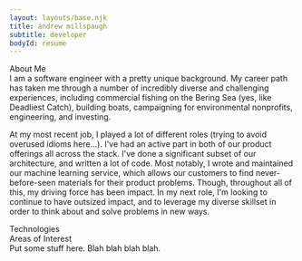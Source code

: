 ```yaml
---
layout: layouts/base.njk
title: andrew millspaugh
subtitle: developer
bodyId: resume
---
```

<script type="module" src="/js/bar-chart.js" defer></script>
<script type="module" src="/js/event-timeline.js" defer></script>
<div class='resume-page'>
    <div class='column'>
        <div class='header'>About Me</div>
        <div class='section'>   
I am a software engineer with a pretty unique background. My career path has taken me through a number of incredibly diverse and challenging experiences, including commercial fishing on the Bering Sea (yes, like Deadliest Catch), building boats, campaigning for environmental nonprofits, engineering, and investing.

At my most recent job, I played a lot of different roles (trying to avoid overused idioms here...). I've had an active part in both of our product offerings all across the stack. I've done a significant subset of our architecture, and written a lot of code. Most notably, I wrote and maintained our machine learning service, which allows our customers to find never-before-seen materials for their product problems. Though, throughout all of this, my driving force has been impact. In my next role, I'm looking to continue to have outsized impact, and to leverage my diverse skillset in order to think about and solve problems in new ways.
        </div>
        <div class='header'>Technologies</div>
        <div class='section technologies'>
            <bar-chart />
        </div>
        <div class='header'>Areas of Interest</div>
        <div class='section'>Put some stuff here. Blah blah blah blah.</div>
    </div>
    <div class='column'>
        <event-timeline>
    </div>
</div>
